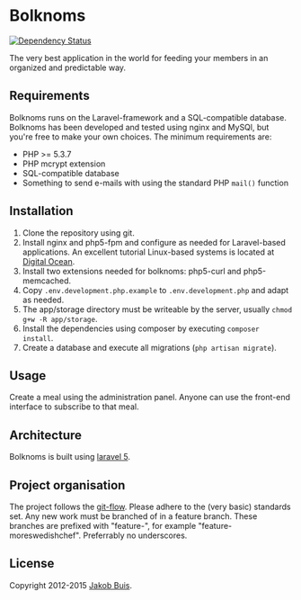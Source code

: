 # Bolknoms

[![Dependency Status](https://www.versioneye.com/user/projects/5502b68b4a10640f8c000184/badge.svg?style=flat)](https://www.versioneye.com/user/projects/5502b68b4a10640f8c000184)

The very best application in the world for feeding your members in an organized and predictable way.

## Requirements
Bolknoms runs on the Laravel-framework and a SQL-compatible database. Bolknoms has been developed and tested using nginx and MySQl, but you're free to make your own choices. The minimum requirements are:

* PHP >= 5.3.7
* PHP mcrypt extension
* SQL-compatible database
* Something to send e-mails with using the standard PHP `mail()` function

## Installation
1. Clone the repository using git. 
1. Install nginx and php5-fpm and configure as needed for Laravel-based applications. An excellent tutorial Linux-based systems is located at [Digital Ocean](https://www.digitalocean.com/community/articles/how-to-install-laravel-with-nginx-on-an-ubuntu-12-04-lts-vps).
1. Install two extensions needed for bolknoms: php5-curl and php5-memcached. 
1. Copy `.env.development.php.example` to `.env.development.php` and adapt as needed.
1. The app/storage directory must be writeable by the server, usually `chmod g+w -R app/storage`. 
1. Install the dependencies using composer by executing `composer install`. 
1. Create a database and execute all migrations (`php artisan migrate`). 

## Usage
Create a meal using the administration panel. Anyone can use the front-end interface to subscribe to that meal.

## Architecture
Bolknoms is built using [laravel 5](http://laravel.com/).

## Project organisation
The project follows the [git-flow](http://nvie.com/posts/a-successful-git-branching-model/). Please adhere to the (very basic) standards set. Any new work must be branched of in a feature branch. These branches are prefixed with "feature-", for example "feature-moreswedishchef". Preferrably no underscores.

## License
Copyright 2012-2015 [Jakob Buis](http://www.jakobbuis.com).